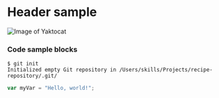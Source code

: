 # Header sample

![Image of Yaktocat](https://octodex.github.com/images/yaktocat.png)

### Code sample blocks

```
$ git init
Initialized empty Git repository in /Users/skills/Projects/recipe-repository/.git/
```
``` javascript
var myVar = "Hello, world!";
```
